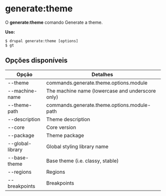 # generate:theme
O **generate:theme** comando Generate a theme.

**Uso:**
```
$ drupal generate:theme [options] 
$ gt  
```

## Opções disponíveis
Opção | Detalhes
-------|-------------
--theme | commands.generate.theme.options.module
--machine-name | The machine name (lowercase and underscore only)
--theme-path | commands.generate.theme.options.module-path
--description | Theme description
--core | Core version
--package | Theme package
--global-library | Global styling library name
--base-theme | Base theme (i.e. classy, stable)
--regions | Regions
--breakpoints | Breakpoints
